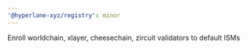 ```yaml
---
'@hyperlane-xyz/registry': minor
---
```


Enroll worldchain, xlayer, cheesechain, zircuit validators to default ISMs
